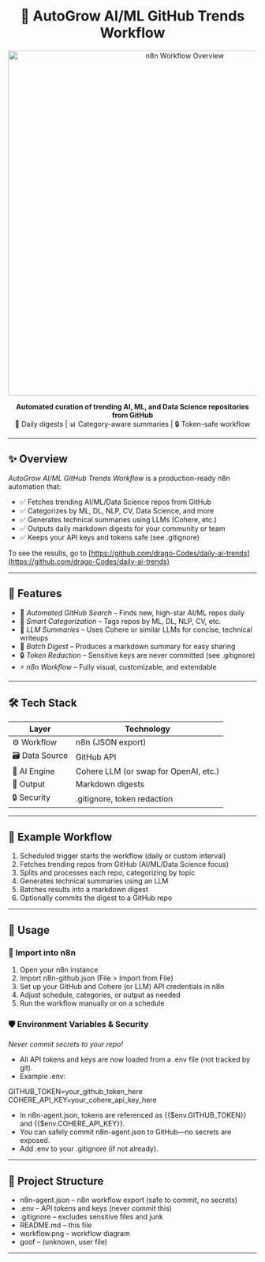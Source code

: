 <h1 align="center">🤖 AutoGrow AI/ML GitHub Trends Workflow</h1>

<p align="center">
  <img src="N8N-WF.png" alt="n8n Workflow Overview" width="700"/>
</p>

<p align="center">
  <b>Automated curation of trending AI, ML, and Data Science repositories from GitHub</b><br>
  🚀 Daily digests | 📊 Category-aware summaries | 🔒 Token-safe workflow
</p>

---

## ✨ Overview

*AutoGrow AI/ML GitHub Trends Workflow* is a production-ready n8n automation that:

- ✅ Fetches trending AI/ML/Data Science repos from GitHub
- ✅ Categorizes by ML, DL, NLP, CV, Data Science, and more
- ✅ Generates technical summaries using LLMs (Cohere, etc.)
- ✅ Outputs daily markdown digests for your community or team
- ✅ Keeps your API keys and tokens safe (see .gitignore)

To see the results, go to [https://github.com/drago-Codes/daily-ai-trends](https://github.com/drago-Codes/daily-ai-trends)

---

## 🚀 Features

- 🤖 *Automated GitHub Search* – Finds new, high-star AI/ML repos daily
- 🧠 *Smart Categorization* – Tags repos by ML, DL, NLP, CV, etc.
- 📝 *LLM Summaries* – Uses Cohere or similar LLMs for concise, technical writeups
- 📅 *Batch Digest* – Produces a markdown summary for easy sharing
- 🔒 *Token Redaction* – Sensitive keys are never committed (see .gitignore)
- ⚡ *n8n Workflow* – Fully visual, customizable, and extendable

---

## 🛠 Tech Stack

| Layer         | Technology         |
|---------------|-------------------|
| ⚙ Workflow   | n8n (JSON export)  |
| 🗃 Data Source | GitHub API         |
| 🧠 AI Engine  | Cohere LLM (or swap for OpenAI, etc.) |
| 📄 Output     | Markdown digests   |
| 🔒 Security   | .gitignore, token redaction |

---

## 🧪 Example Workflow

1. Scheduled trigger starts the workflow (daily or custom interval)
2. Fetches trending repos from GitHub (AI/ML/Data Science focus)
3. Splits and processes each repo, categorizing by topic
4. Generates technical summaries using an LLM
5. Batches results into a markdown digest
6. Optionally commits the digest to a GitHub repo

---

## 🧰 Usage

### 🔧 Import into n8n

1. Open your n8n instance
2. Import n8n-github.json (File > Import from File)
3. Set up your GitHub and Cohere (or LLM) API credentials in n8n
4. Adjust schedule, categories, or output as needed
5. Run the workflow manually or on a schedule

### 🛡 Environment Variables & Security

*Never commit secrets to your repo!*

- All API tokens and keys are now loaded from a .env file (not tracked by git).
- Example .env:


GITHUB_TOKEN=your_github_token_here
COHERE_API_KEY=your_cohere_api_key_here


- In n8n-agent.json, tokens are referenced as {{$env.GITHUB_TOKEN}} and {{$env.COHERE_API_KEY}}.
- You can safely commit n8n-agent.json to GitHub—no secrets are exposed.
- Add .env to your .gitignore (if not already).

---

## 📂 Project Structure

- n8n-agent.json – n8n workflow export (safe to commit, no secrets)
- .env – API tokens and keys (never commit this)
- .gitignore – excludes sensitive files and junk
- README.md – this file
- workflow.png – workflow diagram
- goof – (unknown, user file)

---
